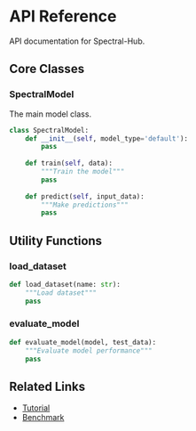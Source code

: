 # API Reference

API documentation for Spectral-Hub.

## Core Classes

### SpectralModel

The main model class.

```python
class SpectralModel:
    def __init__(self, model_type='default'):
        pass
    
    def train(self, data):
        """Train the model"""
        pass
    
    def predict(self, input_data):
        """Make predictions"""
        pass
```

## Utility Functions

### load_dataset

```python
def load_dataset(name: str):
    """Load dataset"""
    pass
```

### evaluate_model

```python
def evaluate_model(model, test_data):
    """Evaluate model performance"""
    pass
```

## Related Links

- [Tutorial](/en/tutorial)
- [Benchmark](/en/benchmark)
